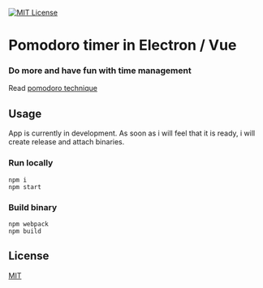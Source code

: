 [![MIT License][license-image]][license-url]

# Pomodoro timer in Electron / Vue

### Do more and have fun with time management

Read [pomodoro technique](https://francescocirillo.com/pages/pomodoro-technique)

## Usage

App is currently in development. As soon as i will feel that it is ready, i will create release and attach binaries.

### Run locally

```
npm i
npm start
```

### Build binary

```
npm webpack
npm build
```

## License

[MIT](LICENSE)

[license-url]: LICENSE

[license-image]: https://img.shields.io/github/license/mashape/apistatus.svg

[capture]: capture.png
